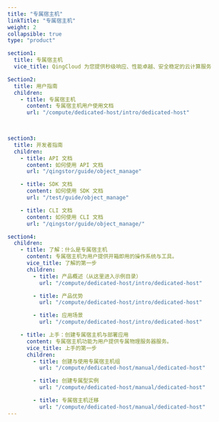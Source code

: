 ```yaml
---
title: "专属宿主机"
linkTitle: "专属宿主机"
weight: 2
collapsible: true
type: "product"

section1:
  title: 专属宿主机
  vice_title: QingCloud 为您提供秒级响应、性能卓越、安全稳定的云计算服务

Section2:
  title: 用户指南
  children:
    - title: 专属宿主机
      content: 专属宿主机用户使用文档
      url: "/compute/dedicated-host/intro/dedicated-host"

    

section3:
  title: 开发者指南
  children:
    - title: API 文档
      content: 如何使用 API 文档
      url: "/qingstor/guide/object_manage"

    - title: SDK 文档
      content: 如何使用 SDK 文档
      url: "/test/guide/object_manage"

    - title: CLI 文档
      content: 如何使用 CLI 文档
      url: "/qingstor/guide/object_manage/"

section4:
  children:
    - title: 了解：什么是专属宿主机
      content: 专属宿主机为用户提供开箱即用的操作系统与工具。
      vice_title: 了解的第一步
      children:
        - title: 产品概述（从这里进入示例目录）
          url: "/compute/dedicated-host/intro/dedicated-host"

        - title: 产品优势
          url: "/compute/dedicated-host/intro/dedicated-host"

        - title: 应用场景
          url: "/compute/dedicated-host/intro/dedicated-host"

    - title: 上手：创建专属宿主机与部署应用
      content: 专属宿主机功能为用户提供专属物理服务器服务。
      vice_title: 上手的第一步
      children: 
        - title: 创建与使用专属宿主机组
          url: "/compute/dedicated-host/manual/dedicated-host"

        - title: 创建专属型实例
          url: "/compute/dedicated-host/manual/dedicated-host"

        - title: 专属宿主机迁移
          url: "/compute/dedicated-host/manual/dedicated-host"
---
```



<!-- type: "product" 这个参数表明这是一个产品index页面 -->
<!-- section1 为产品index页面 主标题 副标题 video  video_img为视频图片  -->
<!-- section2 为产品index页面 第一个大块的用户文档配置  -->
<!-- section3 为产品index页面 第二个大块的开发者文档配置  -->
<!-- section4 为产品index页面 第三个大块的学习路径配置  -->